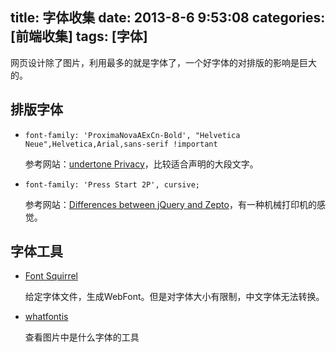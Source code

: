 title: 字体收集
date: 2013-8-6 9:53:08
categories: [前端收集]
tags: [字体]
---
网页设计除了图片，利用最多的就是字体了，一个好字体的对排版的影响是巨大的。
<!--more-->

## 排版字体 ##
- `font-family: 'ProximaNovaAExCn-Bold', "Helvetica Neue",Helvetica,Arial,sans-serif !important`

    参考网站：[undertone Privacy](http://www.undertone.com/privacy)，比较适合声明的大段文字。

- `font-family: 'Press Start 2P', cursive;`

    参考网站：[Differences between jQuery and Zepto](http://blog.alexanderdickson.com/jquery-zepto-differences)，有一种机械打印机的感觉。

## 字体工具 ##
- [Font Squirrel](http://www.fontsquirrel.com/tools/webfont-generator)

    给定字体文件，生成WebFont。但是对字体大小有限制，中文字体无法转换。

- [whatfontis](http://www.whatfontis.com/)
    
    查看图片中是什么字体的工具